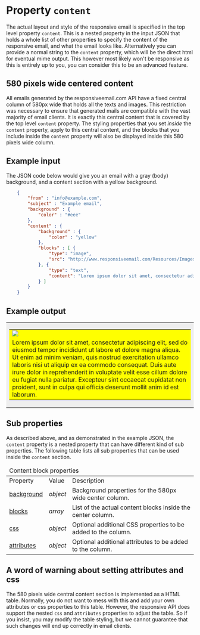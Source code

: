 # Property `content`

The actual layout and style of the responsive email is specified in the 
top level property `content`. This is a nested property in the input JSON
that holds a whole list of other properties to specify the content of the
responsive email, and what the email looks like. Alternatively you can provide
a normal string to the `content` property, which will be the direct html for
eventual mime output. This however most likely won't be responsive as this is
entirely up to you, you can consider this to be an advanced feature.


## 580 pixels wide centered content

All emails generated by the responsiveemail.com API have a fixed central
column of 580px wide that holds all the texts and images. This restriction 
was necessary to ensure that generated mails are compatible with the vast 
majority of email clients. It is exactly this central content that is
covered by the top level `content` property. The styling properties that you
set *inside* the `content` property, apply to this central content, and the
blocks that you include inside the `content` property will also be
displayed inside this 580 pixels wide column.

## Example input
The JSON code below would give you an email with a gray (body) background, 
and a content section with a yellow background. 


````json
    {
        "from" : "info@example.com",
        "subject" : "Example email",
        "background" : {
            "color" : "#eee"
        },
        "content" : {
            "background" : {
                "color" : "yellow"
            },
            "blocks" : [ {
                "type": "image",
                "src": "http://www.responsiveemail.com/Resources/Images/responsive-email-logo.png"
            }, {
                "type": "text",
                "content": "Lorem ipsum dolor sit amet, consectetur adipiscing elit, sed do eiusmod tempor incididunt ut labore et dolore magna aliqua. Ut enim ad minim veniam, quis nostrud exercitation ullamco laboris nisi ut aliquip ex ea commodo consequat. Duis aute irure dolor in reprehenderit in voluptate velit esse cillum dolore eu fugiat nulla pariatur. Excepteur sint occaecat cupidatat non proident, sunt in culpa qui officia deserunt mollit anim id est laborum."
            } ]
        }
    }
````

## Example output

<table class="responsive-output" style="background-color: #eee;">
    <tr>
        <td>
            <table class="responsive-output" style="background-color: yellow;">
                <tr>
                    <td>
                        <img src="http://www.responsiveemail.com/Resources/Images/responsive-email-logo.png"/>
                    </td>
                </tr>
                <tr>
                    <td>
                        Lorem ipsum dolor sit amet, consectetur adipiscing elit,
                        sed do eiusmod tempor incididunt ut labore et dolore magna aliqua.
                        Ut enim ad minim veniam, quis nostrud exercitation ullamco laboris
                        nisi ut aliquip ex ea commodo consequat. Duis aute irure dolor in
                        reprehenderit in voluptate velit esse cillum dolore eu fugiat nulla
                        pariatur. Excepteur sint occaecat cupidatat non proident, sunt in
                        culpa qui officia deserunt mollit anim id est laborum.
                    </td>
                </tr>
            </table>
        </td>
    </tr>
</table>

## Sub properties

As described above, and as demonstrated in the example JSON, the `content`
property is a nested property that can have different kind of sub properties.
The following table lists all sub properties that can be used inside the `content` section.

<table class="info">
    <thead>
        <tr>
            <td colspan="3">Content block properties</td>
        </tr>
    </thead>
    <tbody>
        <tr class="thead">
            <td>Property</td>
            <td>Value</td>
            <td>Description</td>
        </tr>
        <tr>
            <td><a href="/support/json/property-background">background</a></td>
            <td><em>object</em></td>
            <td>Background properties for the 580px wide center column.</td>
        </tr>
        <tr>
            <td><a href="/support/json/property-blocks">blocks</a></td>
            <td><em>array</em></td>
            <td>List of the actual content blocks inside the center column.</td>
        </tr>
        <tr>
            <td><a href="/support/json/property-css">css</a></td>
            <td><em>object</em></td>
            <td>Optional additional CSS properties to be added to the column.</td>
        </tr>
        <tr>
            <td><a href="/support/json/property-attributes">attributes</a></td>
            <td><em>object</em></td>
            <td>Optional additional attributes to be added to the column.</td>
        </tr>
    </tbody>
</table>

## A word of warning about setting attributes and css

The 580 pixels wide central content section is implemented as a HTML
table. Normally, you do not want to mess with this and add your own
attributes or css properties to this table. However, the responsive API
does support the nested `css` and `attributes` properties to adjust
the table. So if you insist, you may modify the table styling, but we
cannot guarantee that such changes will end up correctly in email
clients.

